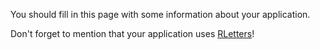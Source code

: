 
You should fill in this page with some information about your application.

Don't forget to mention that your application uses 
[RLetters](http://github.com/rletters/rletters)!
